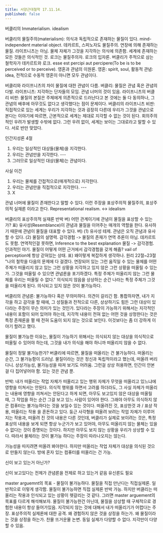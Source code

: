 ```yaml
---
title: 서양근대철학 17.11.14.
published: false
---
```


버클리의 Immaterialism. idealism

버클리의 물질주의(materialism): 의식과 독립적으로 존재하는 물질이 있다. mind-independent material object.
데카르트, 스피노자도 물질주의. 연장에 의해 존재하는 물질. 라이프니츠는 아님. 물체 자체가 그것을 지각하는 의식에 의존함. 세계에 존재하는 모든 것들은 의식적인 것. 로크는 물질주의자. 로크의 입자론.
버클리가 주적으로 삼는 철학자가 데카르트와 로크.
esse est percipi aut percipere(To be is to be perceived or to perceive).
영혼과 관념의 이원론.
영혼: spirit, soul, 활동적
관념: idea, 전적으로 수동적
영혼이 아니면 모두 관념이다.

버클리와 라이프니츠의 차이
물질에 대한 관념이 다름.
버클리: 물질은 관념 혹은 관념의 다발.
라이프니츠: 지각하는 단자들의 모임. 관념 너머의 것이 있음.
라이프니츠의 버클리 비판: 물질의 본질은 주체에게 의존적으로 드러난다고 본 것에는 둘 다 동의하나, 그 관념의 배후에 아무것도 없다고 생각했다는 점이 문제이다.
버클리의 라이프니츠 비판: 직접적으로 있는 세계는 우리가 지각하는 것과 굉장히 다른데 우리가 그것을 관념으로 본다는 이야기에 따르면, 근본적으로 세계는 제대로 지각할 수 없는 것이 된다. 회의주의적인 우려가 발생할 수밖에 없다. 그런 우려 없이, 세계는 보이는 그대로라고 말할 수 있다.
서로 반만 맞았다.

인간지성론 4절
1) 우리는 일상적인 대상들(물체)을 지각한다.
2) 우리는 관념만을 지각한다.
\---
3) 그러므로 일상적인 대상(물체)는 관념이다.

사실 이건
1) 우리는 물체를 간접적으로(매개적으로) 지각한다.
2) 우리는 관념만을 직접적으로 지각한다.
\---
3) X

관념 너머에 물질이 존재한다고 말할 수 있다. 이런 주장을 표상주의적 물질주의, 표상주의적 실재론 이라고 한다. Representational realism. <-> idealism

버클리의 표상주의적 실재론 반박
버) 어떤 관계이기에 관념이 물질을 표상할 수 있는가?
표) 유사성(Resemblance)이 관념과 물질을 이어주는 매개의 역할을 한다.
유사하기 때문에 관념이 물질을 대표할 수 있다.
버) (1) 유사성 테제. 관념은 오직 관념과 유사할 수 있다.
(2) 물질의 설명력. 감각경험 -> 물질의 존재가 연역 추론이 아님. 데카르트도 못함. 연역적인걸 못하면,
Inference to the best explanation
물질 -> 감각경험. 인과적인 야기. 물질이 어떻게 어떤 근거에서 감각경험을 갖게 해줌? vail of perception에 항상 갇혀있는 상태.
표) 왜이렇게 복잡하게 생각하나. 원리 22절~23절
"나의 철학을 다음의 문제에 다 걸겠다. 연장되어 있는 그런 움직일 수 있는 물체를 어떤 주체가 떠올리지 않고 있는 그런 상황을 지각하고 있지 않은 그런 상황을 떠올릴 수 있는가. 그것을 떠올릴 수 있으면 관념론을 포기하겠다. 특정 주체가 떠올리지 않는 그런 물체를 우리는 떠올릴 수 없다." 의식되지 않음을 상상하는 순간 나라는 특정 주체가 그것을 떠올리게 된다. 의식되고 있지 않은 것이 불가능하다.

버클리의 관념론: 불가능하다 혹은 무의미하다. 의견이 갈리긴 함. 통합하자면, 내가 지각을 하고 감각을 할 때에, 그 성질들과 전적으로 다른, 상상하기도 힘든 그런 대상이 있다라는 주장이 무슨 의미가 있는 것인가. 있다라는 주장이 가능하기 위해서는 지각적인 내용이 포함이 되어 있어야 하는데, 지각적 내용이 전혀 없는 어떤 것을 상정한다는 것은 특정 존재론을 펼 때 전혀 도움이 되지 않는 것으로 보인다. 이것보다는 좀 더 강하게 이야기 할려고 했다.

물질이 불가능한 이유는, 물질이 가능하기 위해서는 의식되지 않는 대상을 의식적으로 떠올릴 수 있어야 하는데, 그것을 내가 의식을 해야 하니까 떠올리지 않을 수 없다.

물질이 정말 불가능한가? 버클리에 따르면, 물질을 떠올리는 건 불가능하다. 떠올리는 순간, 그 불가능함이 드러남. 물질이라는 것은 정신과 독립적이라고 했는데, 떠올려 버리다니. 상상가능성, 불가능성을 따져 보기도 어려움.
그런걸 상상 허용하면, 인간이 안본걸 다 집어넣어야 함. 있는 것은 관념 뿐.

반박: 내가 떠올리는 작업 자체가 떠올리고 있는 행위 자체가 무엇을 떠올리고 있느냐에 영향을 미쳐서는 안된다. 의식적 행위를 하면서 고려를 하더라도, 그 사실 자체가 떠올리는 내용에 영향을 끼쳐서는 안된다고 하게 되면, 아무도 보고있지 않은 대상을 떠올릴 때, 그 작업을 하는 순간 그걸 보고 있느 사람이 있어야 한다. 그래야 아무도 의식하지 않은 컴퓨터는 불가능하다는 것을 보일수 있는 것이다.
떠올려진 것, 표상한것 과 / 표상 작용, 떠올리는 작용 을 혼돈하고 있다.
둥근 사각형을 떠올려 보려는 작업 자체가 이루어지는 작용과, 떠올려 진 것의 내용은 다른 것인데, 버클리가 실제로 보이려는 것은, 특정 표상의 내용을 보게 되면 항상 누군가가 보고 있어야, 아무도 떠올리지 않는 물체는 있을 수 없다는 것이 증명되는 것이다. 하지만 아무도 보지 않는 상황을 우리가 상상할 수 있다. 따라서 물체라는 것이 불가능 하다는 주장이 따라나오지는 않는다.

가능성을 따지려면 떠올려 봐야한다.
하지만 떠올리는 작업 자체가 대상을 의식된 것으로 만들지 않는다.
방에 혼자 있는 컴퓨터를 떠올리는 건 가능.

신이 보고 있는거 아닌가?

신이 보고있다는 전제가 관념론을 전제로 하고 있는거 같음
유신론도 필요

master arguemnt의 목표 - 물질이 불가능하다.
물질을 직접 만난다는 직접실제론. 일반적으로 이렇게 생각함. 물질이 불가능하면 직접 실제론 반박 가능.
하지만 버클리는 떠올리는 작용과 인식되고 있는 상황이 헷갈리는 것 같다.
그러면 master arguement의 목표를 다르게 해석해보자.
물질이 불가능한건 아닌데, 물질을 상상할 때 구체적으로 경험한 내용이 항상 들어가있음. 지각되지 않는 것에 대해서 내가 떠올리기가 어렵다는 주장.
표상주의적 실제론에 대한 공격. 왜 경험하지 않은 것을 상정을 하는가. 왜 물질이라는 것을 상정을 하는가.
찬물 뜨거운물 논변. 동일 실제가 다양할 수 없다. 지각만이 다양할 수 있음.
